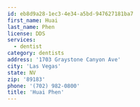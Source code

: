 ```yaml
---
id: eb8d9a28-1ec3-4e34-a5bd-947627181ba7
first_name: Huai
last_name: Phen
license: DDS
services:
  - dentist
category: dentists
address: '1703 Graystone Canyon Ave'
city: 'Las Vegas'
state: NV
zip: '89183'
phone: '(702) 982-0800'
title: 'Huai Phen'
---
```

